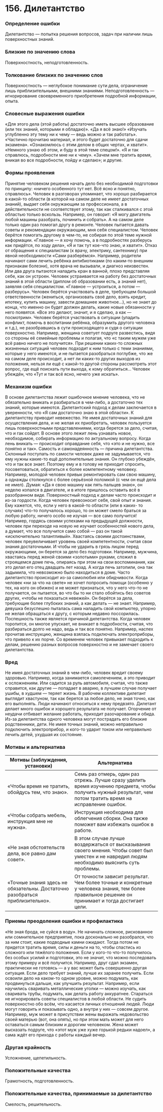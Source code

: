 # 156. Дилетантство

### Определение ошибки
Дилетантство — попытка решения вопросов, задач при наличии лишь поверхностных знаний.

### Близкие по значению слова
Поверхностность, неподготовленность.

### Толкование близких по значению слов
Поверхностность — неглубокое понимание сути дела, ограничение лишь приблизительными, внешними знаниями.
Неподготовленность — игнорирование своевременного приобретения подробной информации, опыта.

### Словесные выражения ошибки
«Для этого дела (этой работы) достаточно иметь высшее образование (или тех знаний, которыми я обладаю)».
«Да я всё знаю!»
«Изучать углубленно эту тему ни к чему — ведь можно и так работать».
«Частично прочитаю материал, и этого будет достаточно для сдачи экзамена».
«Ознакомлюсь с этим делом в общих чертах, и хватит».
«Немного узнаю об этом, и буду в этой теме спецом!».
«Я и так справлюсь, подробности мне ни к чему».
«Зачем мне тратить время, вникая во все подробности, пойду и сделаю»; и другие.

### Формы проявления
Принятие человеком решения начать дело без необходимой подготовки по принципу: «ничего особенного тут нет. Всё ясно и понятно, справлюсь».
Человек в разговорах упоминает, что хорошо разбирается в какой-то области (в которой на самом деле не имеет достаточных знаний), выдает себя окружающим за профессионала, а в действительности не соответствует этому, так как сталкивался с этой областью только вскользь. Например, он говорит: «Я могу двигатель любой машины разобрать, починить и собрать». А на самом деле только один раз помогал другу в ремонте.
Человек пытается давать советы и рекомендации окружающим, мня себя специалистом.
Человек берётся помогать другому в чем-то, не собирая по этой теме нужной информации. «Главное — я хочу помочь, а в подробностях разберусь как придётся, по ходу дела», «Я и так тут кое-что знаю, и хватит».
Отказ от обращения к специалистам (к врачу, электрику, сантехнику) при явной необходимости «Сами разберёмся». Например, родители начинают сами лечить ребёнка антибиотиками (по каким-то внешним признакам болезни), хотя врача не вызывали, и диагноз неизвестен. Или два друга пытаются наладить кран в ванной, плохо представляя себе, как он устроен.
Человек устраивается на работу без достаточных знаний в этой области (диплом об образовании есть, а знаний нет), заявляя себя специалистом. «Главное — устроиться, а потом — разберусь».
Человек берётся участвовать в деле, требующем большой ответственности (жениться, организовать своё дело, взять кредит, ипотеку, купить машину, завести домашнее животное...), но не знает до конца, что именно он будет должен делать, какие новые обязанности у него появятся. «Все это делают, значит, и я сделаю, а как — посмотрим».
Человек берётся участвовать в ситуации (уладить конфликт, помочь в воспитании ребёнка, образумить другого человека и т.д.), не разобравшись в сути происходящего и судя о ситуации поверхностно. Например, женщина советует подруге развестись, видя со стороны её семейные проблемы и полагая, что «с таким мужем уже всё равно ничего не получится».
При решении каких-то сложных жизненных ситуаций человек подходит к ним только с теми знаниями, которые у него имеются, и не пытается разобраться поглубже, что же на самом деле происходит, а нет ли каких-то других выходов из положения, нельзя ли ещё с какой-то другой стороны рассмотреть этот вопрос, где ещё поискать пути выхода, к кому обратиться... Человек убеждён, что «Тут и так всё ясно, нечего уже искать».

### Механизм ошибки
В основе дилетантства лежит ошибочное мнение человека, что не обязательно вникать и разбираться в чем-либо, а достаточно тех знаний, которые имеются. Дилетантский подход к делам заключается в уверенности, что «Я сам достаточно знаю в этой области».
К дилетантству приводит невежество. Не имея достаточных знаний для осуществления дела, и не желая их приобретать, человек пользуется лишь поверхностными представлениями, когда берется за дело, считая, что и гак сойдет. В основе этого лежит лень узнавать новое, необходимое, собирать информацию по актуальному вопросу. Когда лень вникать — происходит оправдание себя, что «это и не нужно, все понятно и так».
Самость и самонадеянность — причина дилетантства. Склонный поступать по самости человек даже не задумывается, что ему нужны какие-то ещё дополнительные знания. Он глубоко убеждён, что и так все знает. Поэтому ему и в голову не приходит спросить, посоветоваться, обратиться к более компетентному человеку. Например, молодой человек привык ремонтировать сам свою машину, а однажды столкнулся с более серьёзной поломкой (с чем он ещё дела не имел). Думая: «Да я свою машину как пять пальцев знаю», он неделю копался в двигателе, и в итоге пришлось оставить всё в разобранном виде.
Поверхностный подход к делам часто происходит и из-за гордости. Когда человек превозносит себя, свой опыт и знания. Ему кажется, что, если у него в какой-то области (или в каких- то случаях) что-то получалось хорошо, то он может смело браться за любую работу, ничего особо не изучая — все само получится! Например, гордясь своими успехами на предыдущей должности, человек при переходе на новую не изучает особенностей нового дела, а думает, что все получится само собой — раз он такой «исключительно талантливый».
Хвастаясь своими достоинствами, человек преувеличивает уровень своей компетентности, считая свои знания достаточными. И чтобы не ударить в грязь лицом перед окружающими, он берется за дело без подготовки. Например, мужчина, хвастаясь перед женой своими «золотыми» руками, сложил в строящемся доме печь, опираясь при этом на свои воспоминания, как это делал его отец двадцать лет назад. А когда печь затопили, она так задымила, что невозможно было находиться в доме.
Часто дилетантство происходит из-за самолюбия или обидчивости. Когда человек «ни за что на свете» не хочет попросить помощи (особенно у тех, на кого он обижен) и не может признаться, что у него что-то не получается, он пытается, во что бы то ни стало обойтись без советов других, «чтобы не показаться невежей». Он берётся за дела, требующие более глубоких знаний, а как делать — не знает. Например, девушка безуспешно пыталась сама наладить свой компьютер, упорно не желая обращаться к другу, с которым недавно поссорилась.
Поспешность также является причиной дилетантства. Когда человек торопится, он многое упускает, не вникает в подробности, считая, что разбираться долго не надо, ведь и так все понятно. Например, наспех прочитав инструкцию, женщина взялась подключать электроприборы, что привело к их порче.
Со временем человек привыкает подходить к делам, решению разных вопросов поверхностно и не замечает своего дилетантства.

### Вред
Не имея достаточных знаний в чем-либо, человек вредит своему здоровью. Например, когда занимается самолечением, а это приводит к осложнениям. Или садится за руль автомобиля, считая, что также справится, как другие — попадает в аварию, в лучшем случае получает ушибы, в худшем — теряет жизнь.
В рабочем коллективе дилетант выглядит хвастуном, так как берется за любое дело, не зная точно, как его выполнять. Люди начинают относиться к нему предвзято.
Дилетант делает много ошибок и хорошего результата не получает. Огорчение от неудачи отбивает желание работать, приходит разочарование и обида.
Из-за дилетантства одного человека могут пострадать его близкие родственники, дети. Не имея точных знаний, можно неправильно подключить электроприбор, и кого-то ударит током или неправильно лечить детей, ухудшая их состояние.

### Мотивы и альтернатива
Мотивы (заблуждения, установки) | Альтернатива
---|--
«Чтобы время не тратить, обойдусь тем, что знаю».	| Семь раз отмерь, один раз отрежь. Лучше сразу уделить время изучению предмета, чтобы получить нужный результат, чем потом тратить время на исправление ошибок.
«Чтобы собрать мебель, инструкция мне не нужна».	| Инструкция необходима для облегчения сборки. Она также поможет вам избежать ошибок в работе.
«Не зная обстоятельств дела, все равно дам совет».	| В этом случае лучше воздержаться от высказывания своего мнения. Чтобы совет был уместен и не навредил людям необходимо выяснить суть проблемы.
«Точные знания здесь не обязательны. Достаточно разобраться приблизительно». | От точности зависит результат. Чем более точные и конкретные у человека знания, тем более правильное решение он принимает и тогда достигает цели.

### Приемы преодоления ошибки и профилактика
«Не зная брода, не суйся в воду».
Не начинать сложное, рискованное или сомнительное предприятие, пока досконально не разобрался, что за ним стоит, какие подводные камни ожидают. Тогда потом не придется тратить время, силы и деньги на то, чтобы спастись из сложного или тяжёлого положения.
Если у кого-то что-то получилось без особых усилий и подготовки, это не значит, что можно последовать этому примеру и всё получится. Например, друг сдал экзамен, практически не готовясь — а у вас может быть совершенно другая ситуация. Если дело требует знаний, лучше их заранее получить.
Если освоили дело на каком-то одном уровне, можно подумать, как продвинуться дальше, как улучшить результат. Например, если научились сваривать металлические уголки — можно изучать, как сваривать трубы, подумать, как делать работу аккуратнее.
Стараться не игнорировать советы специалистов в любой области.
Не судить поверхностно обо всём, что касается личных отношений людей. Люди могут говорить и показывать одно, а внутри у них — совсем другое. Например, муж может в присутствии жены выражать недовольство своей матерью (вот, она опять), но при этом мать может для него оставаться самым близким и дорогим человеком. Жена может высказать подруге, что «этот муж уже хуже горькой редьки надоел», а сама ждёт его прихода с работы каждый вечер.

### Другая крайность 
Усложнение, щепетильность.

### Положительные качества 
Грамотность, подготовленность.

### Положительные качества, принимаемые за дилетантство
Смелость, решительность. 
